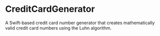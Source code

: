# CreditCardGenerator
A Swift-based credit card number generator that creates mathematically valid credit card numbers using the Luhn algorithm.
